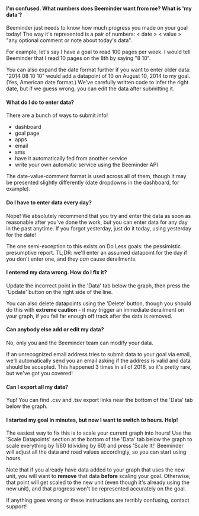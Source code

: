 #### I'm confused.  What numbers does Beeminder want from me?  What is 'my data'?
Beeminder just needs to know how much progress you made on your goal today!  The way it's represented is a pair of numbers: < date > < value > "any optional comment or note about today's data".

For example, let's say I have a goal to read 100 pages per week.  I would tell Beeminder that I read 10 pages on the 8th by saying "8 10".  

You can also expand the date format further if you want to enter older data: "2014 08 10 10" would add a datapoint of 10 on August 10, 2014 to my goal.  (Yes, American date format.)  We've carefully written code to infer the right date, but if we guess wrong, you can edit the data after submitting it.  

#### What do I do to enter data?
There are a bunch of ways to submit info!
  - dashboard
  - goal page
  - apps
  - email
  - sms
  - have it automatically fed from another service
  - write your own automatic service using the Beeminder API
  
The date-value-comment format is used across all of them, though it may be presented slightly differently (date dropdowns in the dashboard, for example).  
  
#### Do I have to enter data every day?  
Nope!  We absolutely recommend that you try and enter the data as soon as reasonable after you've done the work, but you can enter data for any day in the past anytime.  If you forgot yesterday, just do it today, using yesterday for the date!

The one semi-exception to this exists on Do Less goals: the pessimistic presumptive report.  TL;DR: we'll enter an assumed datapoint for the day if you don't enter one, and they *can* cause derailments.

#### I entered my data wrong.  How do I fix it?
Update the incorrect point in the 'Data' tab below the graph, then press the 'Update' button on the right side of the line.

You can also delete datapoints using the 'Delete' button, though you should do this with **extreme caution** - it may trigger an immediate derailment on your graph, if you fall far enough off track after the data is removed.

#### Can anybody else add or edit my data?
No, only you and the Beeminder team can modify your data.

If an unrecognized email address tries to submit data to your goal via email, we'll automatically send you an email asking if the address is valid and data should be accepted.  This happened 3 times in all of 2016, so it's pretty rare, but we've got you covered!  

#### Can I export all my data?
Yup!  You can find .csv and .tsv export links near the bottom of the 'Data' tab below the graph.

#### I started my goal in minutes, but now I want to switch to hours.  Help!
The easiest way to fix this is to scale your current graph into hours!  Use the 'Scale Datapoints' section at the bottom of the 'Data' tab below the graph to scale everything by 1/60 (dividing by 60) and press 'Scale It!'  Beeminder will adjust all the data and road values accordingly, so you can start using hours.

Note that if you already have data added to your graph that uses the new unit, you will want to **remove** that data **before** scaling your goal.  Otherwise, that point will get scaled to the new unit (even though it's already using the new unit), and that progress won't be represented accurately on the goal.

If anything goes wrong or these instructions are terribly confusing, contact support!

